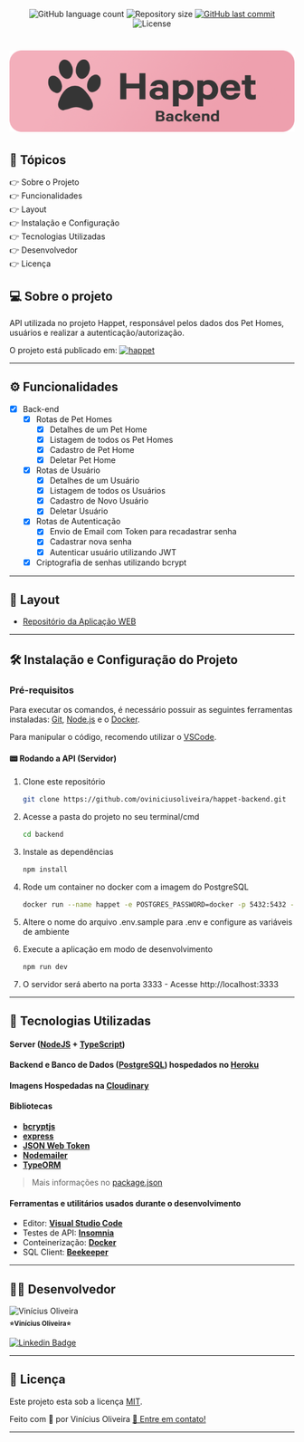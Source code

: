 <p align="center">
  <img alt="GitHub language count" src="https://img.shields.io/github/languages/count/oviniciusoliveira/happet-backend?color=%2304D361&style=flat">

  <img alt="Repository size" src="https://img.shields.io/github/repo-size/oviniciusoliveira/happet-backend?style=flat">
  
  <a href="https://github.com/oviniciusoliveira/happet-backend/commits/master">
    <img alt="GitHub last commit" src="https://img.shields.io/github/last-commit/oviniciusoliveira/happet-backend?style=flat">
  </a>
    
   <img alt="License" src="https://img.shields.io/badge/license-MIT-brightgreen?style=flat">

</p>

<h1 align="center">
  <a href="https://happet.netlify.app/">
      <img src="./.github/happet-backend-badge.png" />
  </a>
</h1>

## 📖 Tópicos

<p>
 👉<a href="#-sobre-o-projeto" style="text-decoration: none; "> Sobre o Projeto</a> <br/>
👉<a href="#-funcionalidades" style="text-decoration: none; "> Funcionalidades</a> <br/>
👉<a href="#-layout" style="text-decoration: none"> Layout</a> <br/>
👉<a href="#-como-executar-o-projeto" style="text-decoration: none"> Instalação e Configuração</a> <br/>
👉<a href="#-tecnologias" style="text-decoration: none"> Tecnologias Utilizadas</a> <br/>
👉<a href="#-desenvolvedor" style="text-decoration: none"> Desenvolvedor</a> <br/>
👉<a href="#-licence" style="text-decoration: none"> Licença</a>

</p>

<a name="-sobre-o-projeto"></a>

## 💻 Sobre o projeto

API utilizada no projeto Happet, responsável pelos dados dos Pet Homes, usuários e realizar a autenticação/autorização.

O projeto está publicado em: <a align="center" href="https://happet.netlify.app/">
<img alt="happet" src="https://img.shields.io/static/v1?label=Netlify&message=Happet&color=eea0ae&style=flat&logo=netlify"/>
</a>

---

<a name="-funcionalidades"></a>

## ⚙️ Funcionalidades

- [x] Back-end
  - [x] Rotas de Pet Homes
    - [x] Detalhes de um Pet Home
    - [x] Listagem de todos os Pet Homes
    - [x] Cadastro de Pet Home
    - [x] Deletar Pet Home
  - [x] Rotas de Usuário
    - [x] Detalhes de um Usuário
    - [x] Listagem de todos os Usuários
    - [x] Cadastro de Novo Usuário
    - [x] Deletar Usuário
  - [x] Rotas de Autenticação
    - [x] Envio de Email com Token para recadastrar senha
    - [x] Cadastrar nova senha
    - [x] Autenticar usuário utilizando JWT
  - [x] Criptografia de senhas utilizando bcrypt

---

<a name="-layout"></a>

## 🎨 Layout

- [Repositório da Aplicação WEB](https://github.com/oviniciusoliveira/happet-web)

---

## 🛠 Instalação e Configuração do Projeto

### Pré-requisitos

Para executar os comandos, é necessário possuir as seguintes ferramentas instaladas:
[Git](https://git-scm.com), [Node.js](https://nodejs.org/en/) e o [Docker](https://www.docker.com/).

Para manipular o código, recomendo utilizar o [VSCode](https://code.visualstudio.com/).

#### 📟 Rodando a API (Servidor)

1. Clone este repositório

   ```sh
   git clone https://github.com/oviniciusoliveira/happet-backend.git
   ```

2. Acesse a pasta do projeto no seu terminal/cmd

   ```sh
   cd backend
   ```

3. Instale as dependências

   ```sh
   npm install
   ```

4. Rode um container no docker com a imagem do PostgreSQL 
   ```sh
   docker run --name happet -e POSTGRES_PASSWORD=docker -p 5432:5432 -d postgres
   ```

5. Altere o nome do arquivo .env.sample para .env e configure as variáveis de ambiente

6. Execute a aplicação em modo de desenvolvimento

   ```sh
   npm run dev
   ```

7. O servidor será aberto na porta 3333 - Acesse http://localhost:3333

---

<a name="-tecnologias"></a>

## 🧱 Tecnologias Utilizadas

#### **Server** ([NodeJS](https://nodejs.org/en/) + [TypeScript](https://www.typescriptlang.org/))

#### **Backend** e **Banco de Dados** ([PostgreSQL](https://www.postgresql.org/)) hospedados no [Heroku](https://dashboard.heroku.com/)

#### **Imagens** Hospedadas na [Cloudinary](https://cloudinary.com/)

#### **Bibliotecas**

- **[bcryptjs](https://preview.npmjs.com/package/bcryptjs/v/1.0.1)**
- **[express](http://expressjs.com/pt-br/)**
- **[JSON Web Token](https://jwt.io/)**
- **[Nodemailer](https://nodemailer.com/about/)**
- **[TypeORM](https://typeorm.io/)**

> Mais informações no [package.json](https://github.com/oviniciusoliveira/happet-backend/blob/master/package.json)

#### **Ferramentas e utilitários usados durante o desenvolvimento**

- Editor: **[Visual Studio Code](https://code.visualstudio.com/)**
- Testes de API: **[Insomnia](https://insomnia.rest/)**
- Conteinerização: **[Docker](https://www.docker.com/)**
- SQL Client: **[Beekeeper](https://www.beekeeperstudio.io/)**

---

<a name="-desenvolvedor"></a>

## 🐱‍👤 **Desenvolvedor**

<p>
 <img src="https://avatars.githubusercontent.com/u/63078274?s=400&u=2022e2fd74330269752d4e1c4306bb560131a780&v=4" width="120px;" alt="Vinícius Oliveira"/>
 <br />
 <sub><strong>⭐Vinícius Oliveira⭐</strong></sub>
</p>

[![Linkedin Badge](https://img.shields.io/badge/-Linkedin-blue?style=flat&logo=Linkedin&logoColor=white&link=https://www.linkedin.com/in/oviniciusoliveira/)](https://www.linkedin.com/in/oviniciusoliveira/)

---

<a name="-licence"></a>

## 📝 Licença

Este projeto esta sob a licença [MIT](./LICENSE).

Feito com 💙 por Vinícius Oliveira [👋 Entre em contato!](https://www.linkedin.com/in/oviniciusoliveira/)

---
